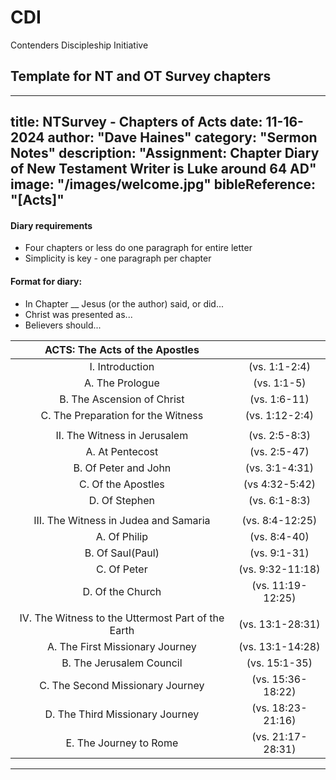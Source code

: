 # CDI
Contenders Discipleship Initiative

## Template for NT and OT Survey chapters
---
title: NTSurvey - Chapters of Acts
date: 11-16-2024
author: "Dave Haines"
category: "Sermon Notes"
description: "Assignment: Chapter Diary of New Testament Writer is Luke around 64 AD"
image: "/images/welcome.jpg"
bibleReference: "[Acts]"
---


#### Diary requirements
- Four chapters or less do one paragraph for entire letter
- Simplicity is key - one paragraph per chapter

#### Format for diary:
- In Chapter __ Jesus (or the author) said, or did...
- Christ was presented as...
- Believers should...

| **ACTS: The Acts of the Apostles** | | 
|:-------:|:-------:|
| I. Introduction | (vs. 1:1-2:4) |
| A. The Prologue | (vs. 1:1-5) |
| B. The Ascension of Christ | (vs. 1:6-11) |
| C. The Preparation for the Witness | (vs. 1:12-2:4) |
| | |
| II. The Witness in Jerusalem | (vs. 2:5-8:3) |
| A. At Pentecost | (vs. 2:5-47) |
| B. Of Peter and John | (vs. 3:1-4:31) |
| C. Of the Apostles | (vs 4:32-5:42) |
| D. Of Stephen | (vs. 6:1-8:3) |
| | |
| III. The Witness in Judea and Samaria | (vs. 8:4-12:25) |
| A. Of Philip | (vs. 8:4-40) |
| B. Of Saul(Paul) | (vs. 9:1-31) |
| C. Of Peter | (vs. 9:32-11:18) |
| D. Of the Church | (vs. 11:19-12:25) |
| | |
| IV. The Witness to the Uttermost Part of the Earth | (vs. 13:1-28:31) |
| A. The First Missionary Journey | (vs. 13:1-14:28) |
| B. The Jerusalem Council | (vs. 15:1-35) |
| C. The Second Missionary Journey | (vs. 15:36-18:22) |
| D. The Third Missionary Journey | (vs. 18:23-21:16) |
| E. The Journey to Rome | (vs. 21:17-28:31) |

---
